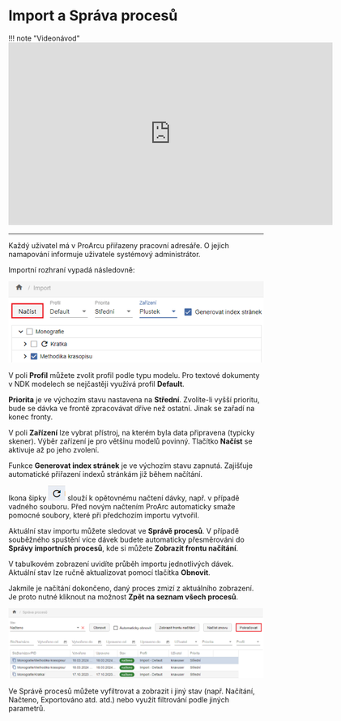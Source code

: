 # Import a Správa procesů 

!!! note "Videonávod"
    <iframe 
    width="640" 
    height="360" 
    src="https://drive.google.com/file/d/1GiIMGIDqA6io6xsR6GEl8z3tVP83Geqv/preview"
    allow="autoplay; encrypted-media" 
    frameborder="0" 
    allowfullscreen>
    </iframe>
    
---

Každý uživatel má v ProArcu přiřazeny pracovní adresáře. O jejich
namapování informuje uživatele systémový administrátor.

Importní rozhraní vypadá následovně:

![](./media/03_import/image1.png)

V poli **Profil** můžete zvolit profil
podle typu modelu. Pro textové dokumenty v NDK modelech se nejčastěji
využívá profil **Default**.

**Priorita** je ve výchozím stavu nastavena na **Střední**. Zvolíte-li
vyšší prioritu, bude se dávka ve frontě zpracovávat dříve než ostatní.
Jinak se zařadí na konec fronty.

V poli **Zařízení** lze vybrat přístroj, na kterém byla data připravena
(typicky skener). Výběr zařízení je pro většinu modelů povinný.
Tlačítko **Načíst** se aktivuje až po jeho zvolení.

Funkce **Generovat index stránek** je ve výchozím stavu zapnutá.
Zajišťuje automatické přiřazení indexů stránkám již během načítání.

Ikona šipky ![](./media/03_import/image2.png) slouží k opětovnému načtení
dávky, např. v případě vadného souboru. Před novým načtením ProArc
automaticky smaže pomocné soubory, které při předchozím importu
vytvořil.

Aktuální stav importu můžete sledovat ve **Správě procesů**. V případě
souběžného spuštění více dávek budete automaticky přesměrováni do
**Správy importních procesů**, kde si můžete **Zobrazit frontu
načítání**.

V tabulkovém zobrazení uvidíte průběh importu jednotlivých dávek.  
Aktuální stav lze ručně aktualizovat pomocí tlačítka **Obnovit**.

Jakmile je načítání dokončeno, daný proces zmizí z aktuálního
zobrazení.  
Je proto nutné kliknout na možnost **Zpět na seznam všech procesů**.

![](./media/03_import/image3.png)

Ve Správě procesů můžete vyfiltrovat a zobrazit i jiný stav (např.
Načítání, Načteno, Exportováno atd. atd.) nebo využít filtrování podle
jiných parametrů.
